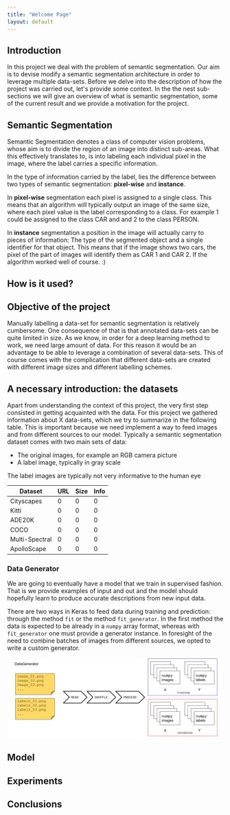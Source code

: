 ```yaml
---
title: "Welcome Page"
layout: default
---
```


<!--
<ul>
  {% for post in site.posts %}
    <li>
      <a href="{{ site.baseurl }}{{ post.url }}">{{ post.title }}</a>
      {{ post.excerpt }}
    </li>
  {% endfor %}
</ul>
-->

## Introduction

In this project we deal with the problem of semantic segmentation. Our aim is to devise modify a semantic segmentation
architecture in order to leverage multiple data-sets. Before we delve into the description of how the project was carried out, let's provide some context.
In the the nest sub-sections we will give an overview of what is semantic segmentation, some of the current result and we provide a motivation for the project.

## Semantic Segmentation

Semantic Segmentation denotes a class of computer vision problems, whose aim is to divide the region of an image into distinct
sub-areas. What this effectively translates to, is into labeling each individual pixel in the image, where the label carries a specific information.

In the type of information carried by the label, lies the difference between two types of semantic segmentation: **pixel-wise** and **instance**.

In **pixel-wise** segmentation each pixel is assigned to a single class. This means that an algorithm will typically output an image of the same size, where each pixel value is the label corresponding to a class. For example 1 could be assigned to the class CAR and and 2 to the class PERSON.

In **instance** segmentation a position in the image will actually carry to pieces of information: The type of the segmented object and a single identifier for that object. This means
that if the image shows two cars, the pixel of the part of images will identify them as CAR 1 and CAR 2. If the algorithm worked well of course. :)

## How is it used?

## Objective of the project

Manually labelling a data-set for semantic segmentation is relatively cumbersome. One consequence of that is that annotated data-sets can be quite limited in size. As we know, in order for
a deep learning method to work, we need large amount of data. For this reason it would be an advantage to be able to leverage a combination of several data-sets. This of course comes with the complication that different data-sets are created with different image sizes and different labelling schemes.

## A necessary introduction: the datasets

Apart from understanding the context of this project, the very first step consisted in getting acquainted with the data. For this project we gathered information about X data-sets, which we try to summarize in the following table. This is important because we need implement a way to feed images and from different sources to our model. Typically a semantic segmentation dataset comes with two main sets of data:

* The original images, for example an RGB camera picture
* A label image, typically in gray scale

The label images are typically not very informative to the human eye


| Dataset        | URL | Size | Info |
|----------------|-----|------|------|
| Cityscapes     | 0   | 0    | 0    |
| Kitti          | 0   | 0    | 0    |
| ADE20K         | 0   | 0    | 0    |
| COCO           | 0   | 0    | 0    |
| Multi-Spectral | 0   | 0    | 0    |
| ApolloScape    | 0   | 0    | 0    |

### Data Generator

We are going to eventually have a model that we train in supervised fashion. That is we provide examples of input and out and the model should hopefully learn to produce accurate descriptions from new input data.

There are two ways in Keras to feed data during training and prediction: through the method `fit` or the method `fit_generator`. In the first method the data is expected to be already in a `numpy` array format, whereas with `fit_generator` one must provide a generator instance. In foresight of the need to combine batches of images from different sources, we opted to write a custom generator.

![alt text](./images/DataGenerator_01.png "Data Generator Diagram")

## Model

## Experiments

## Conclusions
